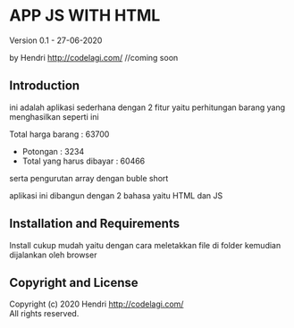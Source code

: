 APP JS WITH HTML
========

Version 0.1 - 27-06-2020

by Hendri
<http://codelagi.com/> //coming soon


Introduction
------------

ini adalah aplikasi sederhana dengan 2 fitur yaitu perhitungan barang yang menghasilkan seperti ini


Total harga barang : 63700
   - Potongan : 3234
   - Total yang harus dibayar : 60466

serta pengurutan array dengan buble short

aplikasi ini dibangun dengan 2 bahasa yaitu HTML dan JS


Installation and Requirements
-----------------------------

Install cukup mudah yaitu dengan cara meletakkan file di folder kemudian dijalankan oleh browser





Copyright and License
---------------------

Copyright (c) 2020 Hendri
<http://codelagi.com/>   
All rights reserved.

